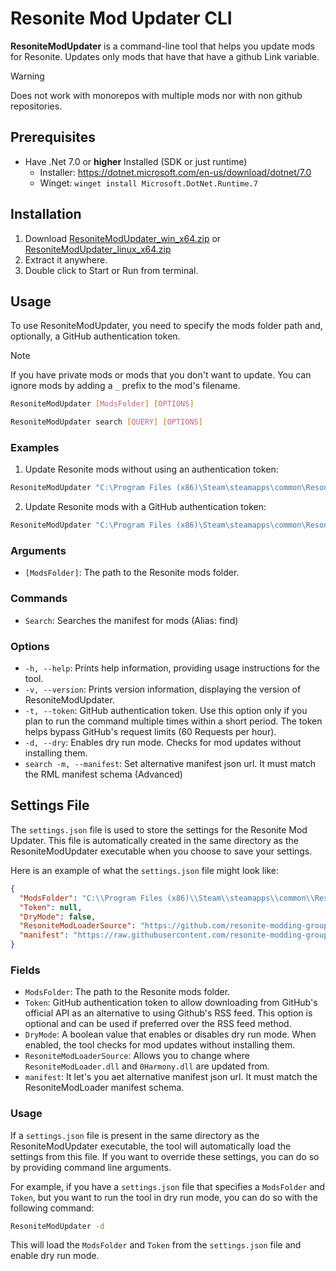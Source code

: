 # Resonite Mod Updater CLI

**ResoniteModUpdater** is a command-line tool that helps you update mods for Resonite. Updates only mods that have that have a github Link variable.
> [!WARNING]
> Does not work with monorepos with multiple mods nor with non github repositories.

## Prerequisites
- Have .Net 7.0 or **higher** Installed (SDK or just runtime)
  - Installer: https://dotnet.microsoft.com/en-us/download/dotnet/7.0
  - Winget: `winget install Microsoft.DotNet.Runtime.7`



## Installation

1. Download [ResoniteModUpdater_win_x64.zip](https://github.com/hazre/ResoniteModUpdater/releases/latest/download/ResoniteModUpdater_win_x64.zip) or [ResoniteModUpdater_linux_x64.zip](https://github.com/hazre/ResoniteModUpdater/releases/latest/download/ResoniteModUpdater_linux_x64.zip)
2. Extract it anywhere.
3. Double click to Start or Run from terminal.

## Usage

To use ResoniteModUpdater, you need to specify the mods folder path and, optionally, a GitHub authentication token.

> [!NOTE]
> If you have private mods or mods that you don't want to update. You can ignore mods by adding a `_` prefix to the mod's filename. 

```sh
ResoniteModUpdater [ModsFolder] [OPTIONS]
```

```sh
ResoniteModUpdater search [QUERY] [OPTIONS]
```

### Examples

1. Update Resonite mods without using an authentication token:

```sh
ResoniteModUpdater "C:\Program Files (x86)\Steam\steamapps\common\Resonite\rml_mods"
```

2. Update Resonite mods with a GitHub authentication token:

```sh
ResoniteModUpdater "C:\Program Files (x86)\Steam\steamapps\common\Resonite\rml_mods" -token xxxxxxxxxxxxxx
```

### Arguments

- `[ModsFolder]`: The path to the Resonite mods folder.

### Commands

-  `Search`: Searches the manifest for mods (Alias: find)

### Options

- `-h, --help`: Prints help information, providing usage instructions for the tool.
- `-v, --version`: Prints version information, displaying the version of ResoniteModUpdater.
- `-t, --token`: GitHub authentication token. Use this option only if you plan to run the command multiple times within a short period. The token helps bypass GitHub's request limits (60 Requests per hour).
- `-d, --dry`: Enables dry run mode. Checks for mod updates without installing them.
- `search -m, --manifest`: Set alternative manifest json url. It must match the RML manifest schema (Advanced)

## Settings File

The `settings.json` file is used to store the settings for the Resonite Mod Updater. This file is automatically created in the same directory as the ResoniteModUpdater executable when you choose to save your settings.

Here is an example of what the `settings.json` file might look like:

```json
{
  "ModsFolder": "C:\\Program Files (x86)\\Steam\\steamapps\\common\\Resonite\\rml_mods",
  "Token": null,
  "DryMode": false,
  "ResoniteModLoaderSource": "https://github.com/resonite-modding-group/ResoniteModLoader",
  "manifest": "https://raw.githubusercontent.com/resonite-modding-group/resonite-mod-manifest/main/manifest.json"
}
```

### Fields

- `ModsFolder`: The path to the Resonite mods folder.
- `Token`: GitHub authentication token to allow downloading from GitHub's official API as an alternative to using Github's RSS feed. This option is optional and can be used if preferred over the RSS feed method.
- `DryMode`: A boolean value that enables or disables dry run mode. When enabled, the tool checks for mod updates without installing them.
- `ResoniteModLoaderSource`: Allows you to change where `ResoniteModLoader.dll` and `0Harmony.dll` are updated from.
-  `manifest`: It let's you aet alternative manifest json url. It must match the ResoniteModLoader manifest schema.

### Usage

If a `settings.json` file is present in the same directory as the ResoniteModUpdater executable, the tool will automatically load the settings from this file. If you want to override these settings, you can do so by providing command line arguments.

For example, if you have a `settings.json` file that specifies a `ModsFolder` and `Token`, but you want to run the tool in dry run mode, you can do so with the following command:

```sh
ResoniteModUpdater -d
```

This will load the `ModsFolder` and `Token` from the `settings.json` file and enable dry run mode.
